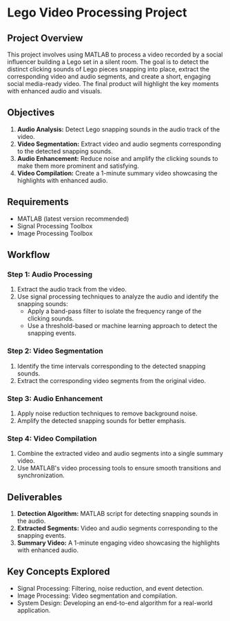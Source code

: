 # Lego Video Processing Project

## Project Overview
This project involves using MATLAB to process a video recorded by a social influencer building a Lego set in a silent room. The goal is to detect the distinct clicking sounds of Lego pieces snapping into place, extract the corresponding video and audio segments, and create a short, engaging social media-ready video. The final product will highlight the key moments with enhanced audio and visuals.

## Objectives
1. **Audio Analysis:** Detect Lego snapping sounds in the audio track of the video.
2. **Video Segmentation:** Extract video and audio segments corresponding to the detected snapping sounds.
3. **Audio Enhancement:** Reduce noise and amplify the clicking sounds to make them more prominent and satisfying.
4. **Video Compilation:** Create a 1-minute summary video showcasing the highlights with enhanced audio.

## Requirements
- MATLAB (latest version recommended)
- Signal Processing Toolbox
- Image Processing Toolbox

## Workflow
### Step 1: Audio Processing
1. Extract the audio track from the video.
2. Use signal processing techniques to analyze the audio and identify the snapping sounds:
   - Apply a band-pass filter to isolate the frequency range of the clicking sounds.
   - Use a threshold-based or machine learning approach to detect the snapping events.

### Step 2: Video Segmentation
1. Identify the time intervals corresponding to the detected snapping sounds.
2. Extract the corresponding video segments from the original video.

### Step 3: Audio Enhancement
1. Apply noise reduction techniques to remove background noise.
2. Amplify the detected snapping sounds for better emphasis.

### Step 4: Video Compilation
1. Combine the extracted video and audio segments into a single summary video.
2. Use MATLAB's video processing tools to ensure smooth transitions and synchronization.

## Deliverables
1. **Detection Algorithm:** MATLAB script for detecting snapping sounds in the audio.
2. **Extracted Segments:** Video and audio segments corresponding to the snapping events.
3. **Summary Video:** A 1-minute engaging video showcasing the highlights with enhanced audio.

## Key Concepts Explored
- Signal Processing: Filtering, noise reduction, and event detection.
- Image Processing: Video segmentation and compilation.
- System Design: Developing an end-to-end algorithm for a real-world application.
